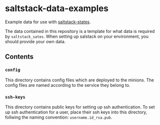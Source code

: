# saltstack-data-examples

Example data for use with [saltstack-states](https://github.com/EducationalTechnologies/saltstack-states).

The data contained in this repository is a template for what data is required by `saltstack_sates`.
When setting up salstack on your environment, you should provide your own data.

## Contents

### `config`

This directory contains config files which are deployed to the minions. The config files are named according
to the service they belong to.


### `ssh-keys`

This directory contains public keys for setting up ssh authentication. To set up ssh authentication for a user,
place their ssh keys into this directory, follwing the naming convention: `username.id_rsa.pub`.
